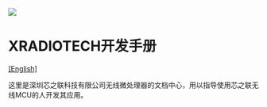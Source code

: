 
![](../images/XRADIOTECHLOGO.png)

# XRADIOTECH开发手册  

[[English]]()


这里是深圳芯之联科技有限公司无线微处理器的文档中心，用以指导使用芯之联无线MCU的人开发其应用。





